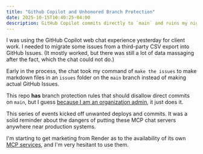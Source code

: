 ```yaml
---
title: "Github Copilot and Unhonored Branch Protection"
date: 2025-10-15T10:40:25-04:00
description: GitHub Copilot commits directly to `main` and ruins my night.
---
```


I was using the GitHub Copilot web chat experience yesterday for client work. I needed to migrate some issues from a third-party CSV export into GitHub Issues. (It mostly worked, but there was still a lot of data massaging after the fact, which the chat could not do.)

Early in the process, the chat took my command of `make the issues` to make markdown files in an `issues` folder on the `main` branch instead of making actual GitHub Issues.

This repo **has** branch protection rules that should disallow direct commits on `main`, but I guess [because I am an organization admin](https://docs.github.com/en/repositories/configuring-branches-and-merges-in-your-repository/managing-protected-branches/about-protected-branches#about-branch-protection-rules), it just does it.

This series of events kicked off unwanted deploys and commits. It was a solid reminder about the dangers of putting these MCP chat servers anywhere near production systems.

I'm starting to get marketing from Render as to the availability of its own [MCP services](https://render.com/docs/mcp-server), and I'm very hesitant to use them.
